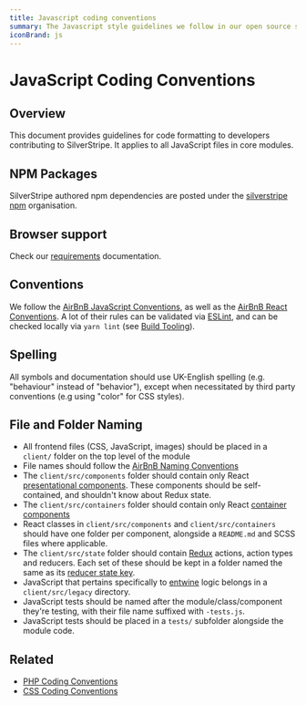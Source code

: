 ```yaml
---
title: Javascript coding conventions
summary: The Javascript style guidelines we follow in our open source software
iconBrand: js
---
```


# JavaScript Coding Conventions

## Overview

This document provides guidelines for code formatting to developers contributing
to SilverStripe. It applies to all JavaScript files in core modules.

## NPM Packages

SilverStripe authored npm dependencies are posted under the
[silverstripe npm](https://www.npmjs.com/org/silverstripe) organisation.

## Browser support

Check our [requirements](/getting_started/server_requirements) documentation.

## Conventions

We follow the [AirBnB JavaScript Conventions](https://github.com/airbnb/javascript),
as well as the [AirBnB React Conventions](https://github.com/airbnb/javascript/tree/master/react).
A lot of their rules can be validated via [ESLint](https://eslint.org/),
and can be checked locally via `yarn lint` (see [Build Tooling](/contributing/build_tooling)).

## Spelling

All symbols and documentation should use UK-English spelling (e.g. "behaviour" instead of "behavior"),
except when necessitated by third party conventions (e.g using "color" for CSS styles).

## File and Folder Naming

- All frontend files (CSS, JavaScript, images) should be placed in
  a `client/` folder on the top level of the module
- File names should follow the [AirBnB Naming Conventions](https://github.com/airbnb/javascript#naming-conventions)
- The `client/src/components` folder should contain only React
  [presentational components](https://medium.com/@dan_abramov/smart-and-dumb-components-7ca2f9a7c7d0#.r635clean).
  These components should be self-contained, and shouldn't know about Redux state.
- The `client/src/containers` folder should contain only React
  [container components](https://medium.com/@dan_abramov/smart-and-dumb-components-7ca2f9a7c7d0#.r635clean)
- React classes in `client/src/components` and `client/src/containers` should
  have one folder per component, alongside a `README.md` and SCSS files where applicable.
- The `client/src/state` folder should contain [Redux](https://redux.js.org/)
  actions, action types and reducers. Each set of these should be kept in a folder
  named the same as its [reducer state key](https://redux.js.org/tutorials/fundamentals/part-3-state-actions-reducers).
- JavaScript that pertains specifically to [entwine](/developer_guides/customising_the_admin_interface/cms_architecture/#javascript-through-jquery-entwine) logic belongs in a `client/src/legacy` directory.
- JavaScript tests should be named after the module/class/component they're testing,
  with their file name suffixed with `-tests.js`.
- JavaScript tests should be placed in a `tests/` subfolder alongside the module code.

## Related

* [PHP Coding Conventions](/contributing/php_coding_conventions)
* [CSS Coding Conventions](/contributing/css_coding_conventions)
